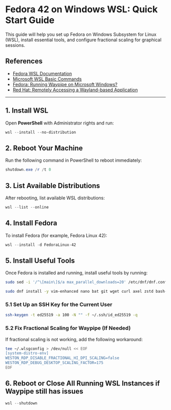 # Fedora 42 on Windows WSL: Quick Start Guide

This guide will help you set up Fedora on Windows Subsystem for Linux (WSL), install essential tools, and configure fractional scaling for graphical sessions.

## References

* [Fedora WSL Documentation](https://docs.fedoraproject.org/en-US/cloud/wsl/)
* [Microsoft WSL Basic Commands](https://learn.microsoft.com/en-us/windows/wsl/basic-commands)
* [Fedora: Running Waypipe on Microsoft Windows?](https://discussion.fedoraproject.org/t/running-waypipe-on-microsoft-windows/128977/2)
* [Red Hat: Remotely Accessing a Wayland-based Application](https://docs.redhat.com/en/documentation/red_hat_enterprise_linux/9/html/getting_started_with_the_gnome_desktop_environment/remotely-accessing-an-individual-application-wayland_getting-started-with-the-gnome-desktop-environment)

---

## 1. Install WSL

Open **PowerShell** with Administrator rights and run:

```powershell
wsl --install --no-distribution
```

## 2. Reboot Your Machine

Run the following command in PowerShell to reboot immediately:

```powershell
shutdown.exe /r /t 0
```

## 3. List Available Distributions

After rebooting, list available WSL distributions:

```powershell
wsl --list --online
```

## 4. Install Fedora

To install Fedora (for example, Fedora Linux 42):

```powershell
wsl --install -d FedoraLinux-42
```

## 5. Install Useful Tools

Once Fedora is installed and running, install useful tools by running:

```bash
sudo sed -i '/^\[main\]$/a max_parallel_downloads=20' /etc/dnf/dnf.conf

sudo dnf install -y vim-enhanced nano bat git wget curl axel zstd bash-completion ncdu btop htop nmon tmux fuse-sshfs waypipe
```

### 5.1 Set Up an SSH Key for the Current User

```bash
ssh-keygen -t ed25519 -a 100 -N "" -f ~/.ssh/id_ed25519 -q
```

### 5.2 Fix Fractional Scaling for Waypipe (If Needed)

If fractional scaling is not working, add the following workaround:

```bash
tee ~/.wlsgconfig > /dev/null << EOF
[system-distro-env]
WESTON_RDP_DISABLE_FRACTIONAL_HI_DPI_SCALING=false
WESTON_RDP_DEBUG_DESKTOP_SCALING_FACTOR=175
EOF
```

## 6. Reboot or Close All Running WSL Instances if Waypipe still has issues

```powershell
wsl --shutdown
```
